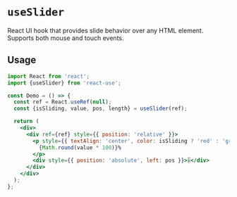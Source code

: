 # `useSlider`

React UI hook that provides slide behavior over any HTML element. Supports both mouse and touch events.

## Usage

```jsx
import React from 'react';
import {useSlider} from 'react-use';

const Demo = () => {
  const ref = React.useRef(null);
  const {isSliding, value, pos, length} = useSlider(ref);

  return (
    <div>
      <div ref={ref} style={{ position: 'relative' }}>
        <p style={{ textAlign: 'center', color: isSliding ? 'red' : 'green' }}>
          {Math.round(value * 100)}%
        </p>
        <div style={{ position: 'absolute', left: pos }}>🎚</div>
      </div>
    </div>
  );
};
```
